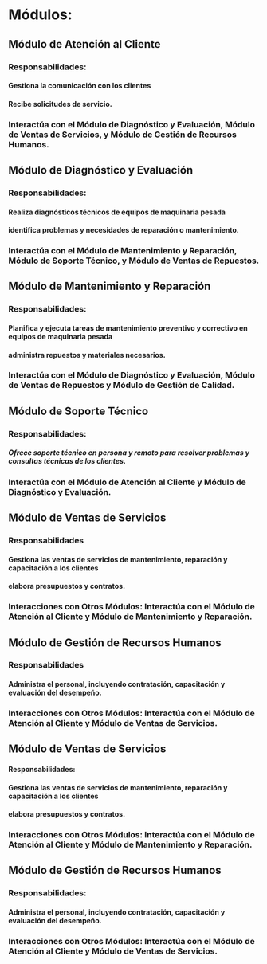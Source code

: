 # Módulos:

## Módulo de Atención al Cliente

### Responsabilidades: 
#### Gestiona la comunicación con los clientes
#### Recibe solicitudes de servicio.
### Interactúa con el Módulo de Diagnóstico y Evaluación, Módulo de Ventas de Servicios, y Módulo de Gestión de Recursos Humanos.

## Módulo de Diagnóstico y Evaluación

### Responsabilidades: 
#### Realiza diagnósticos técnicos de equipos de maquinaria pesada
#### identifica problemas y necesidades de reparación o mantenimiento.
### Interactúa con el Módulo de Mantenimiento y Reparación, Módulo de Soporte Técnico, y Módulo de Ventas de Repuestos.

## Módulo de Mantenimiento y Reparación

### Responsabilidades: 
#### Planifica y ejecuta tareas de mantenimiento preventivo y correctivo en equipos de maquinaria pesada
#### administra repuestos y materiales necesarios.
### Interactúa con el Módulo de Diagnóstico y Evaluación, Módulo de Ventas de Repuestos y Módulo de Gestión de Calidad.

## Módulo de Soporte Técnico

### Responsabilidades: 
##### Ofrece soporte técnico en persona y remoto para resolver problemas y consultas técnicas de los clientes.
### Interactúa con el Módulo de Atención al Cliente y Módulo de Diagnóstico y Evaluación.

## Módulo de Ventas de Servicios

### Responsabilidades
#### Gestiona las ventas de servicios de mantenimiento, reparación y capacitación a los clientes
#### elabora presupuestos y contratos.
### Interacciones con Otros Módulos: Interactúa con el Módulo de Atención al Cliente y Módulo de Mantenimiento y Reparación.

## Módulo de Gestión de Recursos Humanos

### Responsabilidades
#### Administra el personal, incluyendo contratación, capacitación y evaluación del desempeño.
### Interacciones con Otros Módulos: Interactúa con el Módulo de Atención al Cliente y Módulo de Ventas de Servicios.

## Módulo de Ventas de Servicios

#### Responsabilidades: 
#### Gestiona las ventas de servicios de mantenimiento, reparación y capacitación a los clientes
#### elabora presupuestos y contratos.
### Interacciones con Otros Módulos: Interactúa con el Módulo de Atención al Cliente y Módulo de Mantenimiento y Reparación.

## Módulo de Gestión de Recursos Humanos

### Responsabilidades:
#### Administra el personal, incluyendo contratación, capacitación y evaluación del desempeño.
### Interacciones con Otros Módulos: Interactúa con el Módulo de Atención al Cliente y Módulo de Ventas de Servicios.
